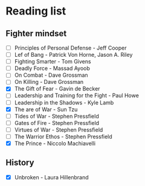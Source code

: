 # Reading list

## Fighter mindset

- [ ] Principles of Personal Defense - Jeff Cooper
- [ ] Lef of Bang - Patrick Von Horne, Jason A. Riley
- [ ] Fighting Smarter - Tom Givens
- [ ] Deadly Force - Massad Ayoob
- [ ] On Combat - Dave Grossman
- [ ] On Killing - Dave Grossman
- [x] The Gift of Fear - Gavin de Becker
- [ ] Leadership and Training for the Fight - Paul Howe
- [ ] Leadership in the Shadows - Kyle Lamb
- [x] The are of War - Sun Tzu
- [ ] Tides of War - Stephen Pressfield
- [ ] Gates of Fire - Stephen Pressfield
- [ ] Virtues of War - Stephen Pressfield
- [ ] The Warrior Ethos - Stephen Pressfield
- [x] The Prince - Niccolo Machiavelli

## History

- [x] Unbroken - Laura Hillenbrand
